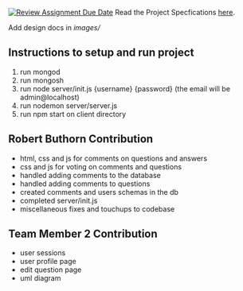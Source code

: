 [![Review Assignment Due Date](https://classroom.github.com/assets/deadline-readme-button-24ddc0f5d75046c5622901739e7c5dd533143b0c8e959d652212380cedb1ea36.svg)](https://classroom.github.com/a/gEJeiete)
Read the Project Specfications [here](https://docs.google.com/document/d/1zZjNk9cbNLz0mp_-YtyZxhMzUph97fVgCkSE4u2k5EA/edit?usp=sharing).

Add design docs in *images/*

## Instructions to setup and run project
1. run mongod
2. run mongosh
3. run node server/init.js {username} {password} (the email will be admin@localhost)
4. run nodemon server/server.js
5. run npm start on client directory

## Robert Buthorn Contribution
- html, css and js for comments on questions and answers
- css and js for voting on comments and questions
- handled adding comments to the database
- handled adding comments to questions
- created comments and users schemas in the db
- completed server/init.js
- miscellaneous fixes and touchups to codebase


## Team Member 2 Contribution
- user sessions
- user profile page
- edit question page
- uml diagram
